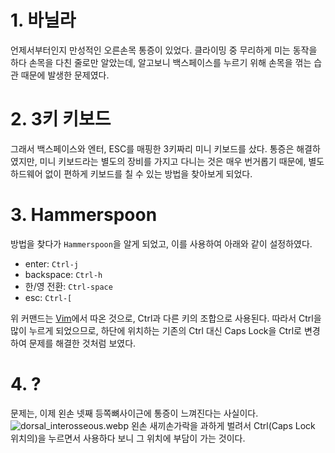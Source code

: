 # 1. 바닐라
언제서부터인지 만성적인 오른손목 통증이 있었다.
클라이밍 중 무리하게 미는 동작을 하다 손목을 다친 줄로만 알았는데, 알고보니 백스페이스를 누르기 위해 손목을 꺾는 습관 때문에 발생한 문제였다.

# 2. 3키 키보드
그래서 백스페이스와 엔터, ESC를 매핑한 3키짜리 미니 키보드를 샀다.
통증은 해결하였지만, 미니 키보드라는 별도의 장비를 가지고 다니는 것은 매우 번거롭기 때문에, 별도 하드웨어 없이 편하게 키보드를 칠 수 있는 방법을 찾아보게 되었다.

# 3. Hammerspoon
방법을 찾다가 `Hammerspoon`을 알게 되었고, 이를 사용하여 아래와 같이 설정하였다.
- enter: `Ctrl-j`
- backspace: `Ctrl-h`
- 한/영 전환: `Ctrl-space`
- esc: `Ctrl-[`

위 커맨드는 [Vim](Vim)에서 따온 것으로, Ctrl과 다른 키의 조합으로 사용된다.
따라서 Ctrl을 많이 누르게 되었으므로, 하단에 위치하는 기존의 Ctrl 대신 Caps Lock을 Ctrl로 변경하여 문제를 해결한 것처럼 보였다.

# 4. ?
문제는, 이제 왼손 넷째 등쪽뼈사이근에 통증이 느껴진다는 사실이다.
![dorsal_interosseous.webp](dorsal_interosseous.png)
왼손 새끼손가락을 과하게 벌려서 Ctrl(Caps Lock 위치의)을 누르면서 사용하다 보니 그 위치에 부담이 가는 것이다.
